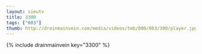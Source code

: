 ```yaml
--- 
layout: sieutv
title: 3300
tags: ["003"]
thumb: http://drainmainvein.com/media/videos/tmb/000/003/300/player.jpg
---
```

{% include drainmainvein key="3300" %} 
